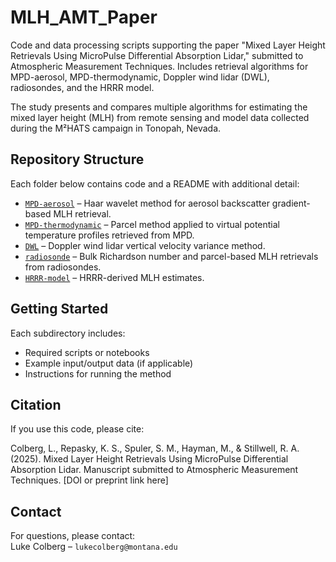 # MLH_AMT_Paper
Code and data processing scripts supporting the paper "Mixed Layer Height Retrievals Using MicroPulse Differential Absorption Lidar," submitted to Atmospheric Measurement Techniques. Includes retrieval algorithms for MPD-aerosol, MPD-thermodynamic, Doppler wind lidar (DWL), radiosondes, and the HRRR model.

The study presents and compares multiple algorithms for estimating the mixed layer height (MLH) from remote sensing and model data collected during the M²HATS campaign in Tonopah, Nevada.

## Repository Structure

Each folder below contains code and a README with additional detail:

- [`MPD-aerosol`](MPD-aerosol/) – Haar wavelet method for aerosol backscatter gradient-based MLH retrieval.
- [`MPD-thermodynamic`](MPD-thermodynamic/) – Parcel method applied to virtual potential temperature profiles retrieved from MPD.
- [`DWL`](DWL/) – Doppler wind lidar vertical velocity variance method.
- [`radiosonde`](radiosonde/) – Bulk Richardson number and parcel-based MLH retrievals from radiosondes.
- [`HRRR-model`](HRRR-model/) – HRRR-derived MLH estimates.

## Getting Started

Each subdirectory includes:
- Required scripts or notebooks
- Example input/output data (if applicable)
- Instructions for running the method

## Citation

If you use this code, please cite:

Colberg, L., Repasky, K. S., Spuler, S. M., Hayman, M., & Stillwell, R. A. (2025). Mixed Layer Height Retrievals Using MicroPulse Differential Absorption Lidar. Manuscript submitted to Atmospheric Measurement Techniques.
[DOI or preprint link here]

## Contact

For questions, please contact:  
Luke Colberg – `lukecolberg@montana.edu`
